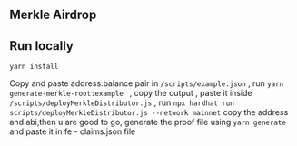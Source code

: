 ## Merkle Airdrop

## Run locally

`yarn install`

Copy and paste address:balance pair in `/scripts/example.json` , run `yarn generate-merkle-root:example ` , copy the output , paste it inside `/scripts/deployMerkleDistributor.js` , run `npx hardhat run scripts/deployMerkleDistributor.js --network mainnet` copy the address and abi,then u are good to go, generate the proof file using `yarn generate` and paste it in fe - claims.json file
